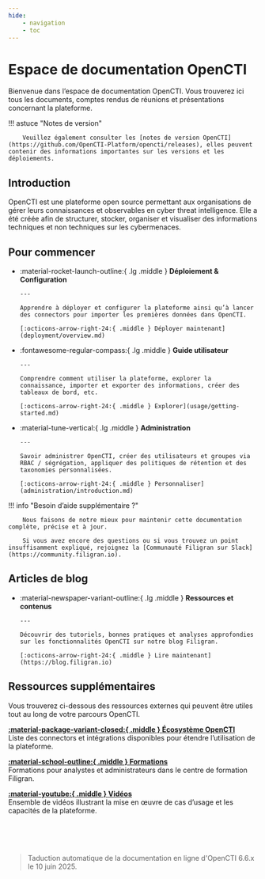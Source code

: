 ```yaml
---
hide:
    - navigation
    - toc
---
```


# Espace de documentation OpenCTI

Bienvenue dans l’espace de documentation OpenCTI. Vous trouverez ici tous les documents, comptes rendus de réunions et présentations concernant la plateforme.

!!! astuce "Notes de version"

        Veuillez également consulter les [notes de version OpenCTI](https://github.com/OpenCTI-Platform/opencti/releases), elles peuvent contenir des informations importantes sur les versions et les déploiements.

## Introduction

OpenCTI est une plateforme open source permettant aux organisations de gérer leurs connaissances et observables en cyber threat intelligence. Elle a été créée afin de structurer, stocker, organiser et visualiser des informations techniques et non techniques sur les cybermenaces.

## Pour commencer

<div class="grid cards" markdown>

-   :material-rocket-launch-outline:{ .lg .middle } __Déploiement & Configuration__

        ---

        Apprendre à déployer et configurer la plateforme ainsi qu’à lancer des connectors pour importer les premières données dans OpenCTI.

        [:octicons-arrow-right-24:{ .middle } Déployer maintenant](deployment/overview.md)

-   :fontawesome-regular-compass:{ .lg .middle } __Guide utilisateur__

        ---

        Comprendre comment utiliser la plateforme, explorer la connaissance, importer et exporter des informations, créer des tableaux de bord, etc.

        [:octicons-arrow-right-24:{ .middle } Explorer](usage/getting-started.md)

-   :material-tune-vertical:{ .lg .middle } __Administration__

        ---

        Savoir administrer OpenCTI, créer des utilisateurs et groupes via RBAC / ségrégation, appliquer des politiques de rétention et des taxonomies personnalisées.

        [:octicons-arrow-right-24:{ .middle } Personnaliser](administration/introduction.md)

</div>

!!! info "Besoin d’aide supplémentaire ?"

        Nous faisons de notre mieux pour maintenir cette documentation complète, précise et à jour.

        Si vous avez encore des questions ou si vous trouvez un point insuffisamment expliqué, rejoignez la [Communauté Filigran sur Slack](https://community.filigran.io).

## Articles de blog

<div class="grid cards" markdown>

-   :material-newspaper-variant-outline:{ .lg .middle } __Ressources et contenus__

        ---

        Découvrir des tutoriels, bonnes pratiques et analyses approfondies sur les fonctionnalités OpenCTI sur notre blog Filigran.

        [:octicons-arrow-right-24:{ .middle } Lire maintenant](https://blog.filigran.io)
</div>

## Ressources supplémentaires

Vous trouverez ci-dessous des ressources externes qui peuvent être utiles tout au long de votre parcours OpenCTI.

<div class="grid" markdown>

[**:material-package-variant-closed:{ .middle } Écosystème OpenCTI**](https://filigran.notion.site/OpenCTI-Ecosystem-868329e9fb734fca89692b2ed6087e76)<br />
Liste des connectors et intégrations disponibles pour étendre l’utilisation de la plateforme.

[**:material-school-outline:{ .middle } Formations**](https://training.filigran.io)<br />
Formations pour analystes et administrateurs dans le centre de formation Filigran.

[**:material-youtube:{ .middle } Vidéos**](https://www.youtube.com/@Filigran/videos)<br />
Ensemble de vidéos illustrant la mise en œuvre de cas d’usage et les capacités de la plateforme.

</div>
<br /><br /><br />


> Taduction automatique de la documentation en ligne d'OpenCTI 6.6.x le 10 juin 2025.